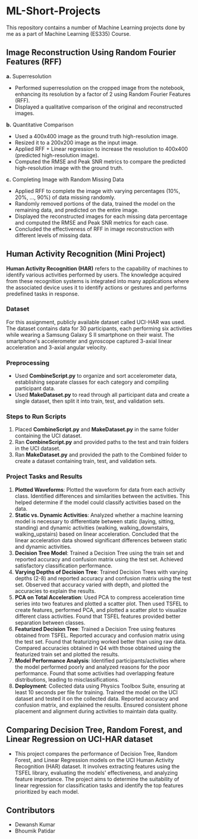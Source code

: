 # ML-Short-Projects
This repository contains a number of Machine Learning projects done by me as a part of Machine Learning (ES335) Course.


## Image Reconstruction Using Random Fourier Features (RFF)
**a.** Superresolution
* Performed superresolution on the cropped image from the notebook, enhancing its resolution by a factor of 2 using Random Fourier Features (RFF).
* Displayed a qualitative comparison of the original and reconstructed images.
  
**b.** Quantitative Comparison
* Used a 400x400 image as the ground truth high-resolution image.
* Resized it to a 200x200 image as the input image.
* Applied RFF + Linear regression to increase the resolution to 400x400 (predicted high-resolution image).
* Computed the RMSE and Peak SNR metrics to compare the predicted high-resolution image with the ground truth.
  
**c.** Completing Image with Random Missing Data
* Applied RFF to complete the image with varying percentages (10%, 20%, ..., 90%) of data missing randomly.
* Randomly removed portions of the data, trained the model on the remaining data, and predicted on the entire image.
* Displayed the reconstructed images for each missing data percentage and computed the RMSE and Peak SNR metrics for each case.
* Concluded the effectiveness of RFF in image reconstruction with different levels of missing data.







## Human Activity Recognition (Mini Project)

**Human Activity Recognition (HAR)** refers to the capability of machines to identify various activities performed by users. The knowledge acquired from these recognition systems is integrated into many applications where the associated device uses it to identify actions or gestures and performs predefined tasks in response.

### Dataset
For this assignment, publicly available dataset called UCI-HAR was used. The dataset contains data for 30 participants, each performing six activities while wearing a Samsung Galaxy S II smartphone on their waist. The smartphone's accelerometer and gyroscope captured 3-axial linear acceleration and 3-axial angular velocity.

### Preprocessing
- Used **CombineScript.py** to organize and sort accelerometer data, establishing separate classes for each category and compiling participant data.
- Used **MakeDataset.py** to read through all participant data and create a single dataset, then split it into train, test, and validation sets.

### Steps to Run Scripts
1. Placed **CombineScript.py** and **MakeDataset.py** in the same folder containing the UCI dataset.
2. Ran **CombineScript.py** and provided paths to the test and train folders in the UCI dataset.
3. Ran **MakeDataset.py** and provided the path to the Combined folder to create a dataset containing train, test, and validation sets.

### Project Tasks and Results
1. **Plotted Waveforms**: Plotted the waveform for data from each activity class. Identified differences and similarities between the activities. This helped determine if the model could classify activities based on the data.
2. **Static vs. Dynamic Activities**: Analyzed whether a machine learning model is necessary to differentiate between static (laying, sitting, standing) and dynamic activities (walking, walking_downstairs, walking_upstairs) based on linear acceleration. Concluded that the linear acceleration data showed significant differences between static and dynamic activities.
3. **Decision Tree Model**: Trained a Decision Tree using the train set and reported accuracy and confusion matrix using the test set. Achieved satisfactory classification performance.
4. **Varying Depths of Decision Tree**: Trained Decision Trees with varying depths (2-8) and reported accuracy and confusion matrix using the test set. Observed that accuracy varied with depth, and plotted the accuracies to explain the results.
5. **PCA on Total Acceleration**: Used PCA to compress acceleration time series into two features and plotted a scatter plot. Then used TSFEL to create features, performed PCA, and plotted a scatter plot to visualize different class activities. Found that TSFEL features provided better separation between classes.
6. **Featurized Decision Tree**: Trained a Decision Tree using features obtained from TSFEL. Reported accuracy and confusion matrix using the test set. Found that featurizing worked better than using raw data. Compared accuracies obtained in Q4 with those obtained using the featurized train set and plotted the results.
7. **Model Performance Analysis**: Identified participants/activities where the model performed poorly and analyzed reasons for the poor performance. Found that some activities had overlapping feature distributions, leading to misclassifications.
8. **Deployment**: Collected data using Physics Toolbox Suite, ensuring at least 10 seconds per file for training. Trained the model on the UCI dataset and tested it on the collected data. Reported accuracy and confusion matrix, and explained the results. Ensured consistent phone placement and alignment during activities to maintain data quality.






## Comparing Decision Tree, Random Forest, and Linear Regression on UCI-HAR dataset

* This project compares the performance of Decision Tree, Random Forest, and Linear Regression models on the UCI Human Activity Recognition (HAR) dataset. It involves extracting features using the TSFEL library, evaluating the models' effectiveness, and analyzing feature importance. The project aims to determine the suitability of linear regression for classification tasks and identify the top features prioritized by each model.


## Contributors
* Dewansh Kumar
* Bhoumik Patidar
